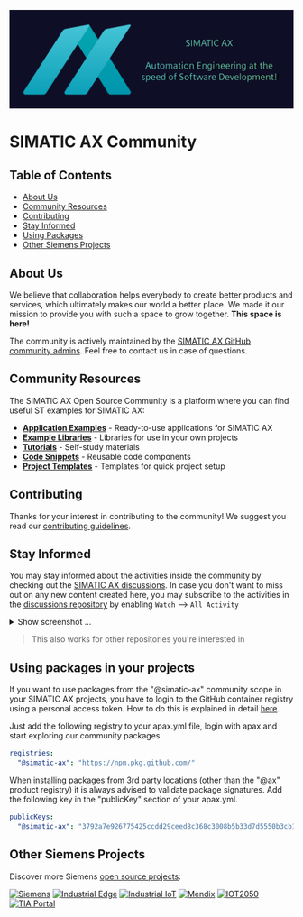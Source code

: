 ![main](./assets/images/GitHubCommunityBanner.svg)

# SIMATIC AX Community

## Table of Contents
- [About Us](#about-us)
- [Community Resources](#community-resources)
- [Contributing](#contributing)
- [Stay Informed](#stay-informed)
- [Using Packages](#using-packages)
- [Other Siemens Projects](#other-siemens-projects)

## About Us
We believe that collaboration helps everybody to create better products and services, which ultimately makes our world a better place. We made it our mission to provide you with such a space to grow together. **This space is here!**

The community is actively maintained by the [SIMATIC AX GitHub community admins](https://github.com/orgs/simatic-ax/teams/toa-teamofaxion). Feel free to contact us in case of questions.

## Community Resources
The SIMATIC AX Open Source Community is a platform where you can find useful ST examples for SIMATIC AX:

- **[Application Examples](/docs/overview/appl-example.md)** - Ready-to-use applications for SIMATIC AX
- **[Example Libraries](/docs/overview/example-libraries.md)** - Libraries for use in your own projects
- **[Tutorials](/docs/overview/tutorials.md)** - Self-study materials
- **[Code Snippets](/docs/overview/code-snippets.md)** - Reusable code components
- **[Project Templates](/docs/overview/templates.md)** - Templates for quick project setup

## Contributing
Thanks for your interest in contributing to the community! We suggest you read our [contributing guidelines](/CONTRIBUTING.md).

## Stay Informed

You may stay informed about the activities inside the community by checking out the [SIMATIC AX discussions](https://github.com/orgs/simatic-ax/discussions). In case you don't want to miss out on any new content created here, you may subscribe to the activities in the [discussions repository](https://github.com/simatic-ax/.discussions) by enabling `Watch` --> `All Activity`

<details><summary>Show screenshot ... </summary>

![main](/images/subscribe_notifications.png)

</details>

> This also works for other repositories you're interested in

## Using packages in your projects

If you want to use packages from the "@simatic-ax" community scope in your SIMATIC AX projects, you have to login to the GitHub container registry using a personal access token. How to do this is explained in detail [here](/docs/personalaccesstoken.md).  

Just add the following registry to your apax.yml file, login with apax and start exploring our community packages. 
```yml
registries:
  "@simatic-ax": "https://npm.pkg.github.com/"
```  

When installing packages from 3rd party locations (other than the "@ax" product registry) it is always advised to validate package signatures. Add the following key in the "publicKey" section of your apax.yml.  

```yml
publicKeys:
  "@simatic-ax": "3792a7e926775425ccdd29ceed8c368c3008b5b33d7d5550b3cb1f58093e1dff"
```  

## Other Siemens Projects
Discover more Siemens [open source projects](https://opensource.siemens.com):

[![Siemens](https://img.shields.io/badge/github-siemens-009999?logo=github)](https://github.com/siemens)
[![Industrial Edge](https://img.shields.io/badge/github-industrial%20edge-e39537?logo=github)](https://github.com/industrial-edge)
[![Industrial IoT](https://img.shields.io/badge/github-industrial%20iot-003751?logo=github)](https://github.com/mindsphere)
[![Mendix](https://img.shields.io/badge/github-mendix-0595db?logo=github)](https://github.com/mendix)
[![IOT2050](https://img.shields.io/badge/github-iot2050-green?logo=github)](https://github.com/SIMATICmeetsLinux)
[![TIA Portal](https://img.shields.io/badge/github-tia%20portal-02D8A0?logo=github)](https://github.com/tia-portal-applications)